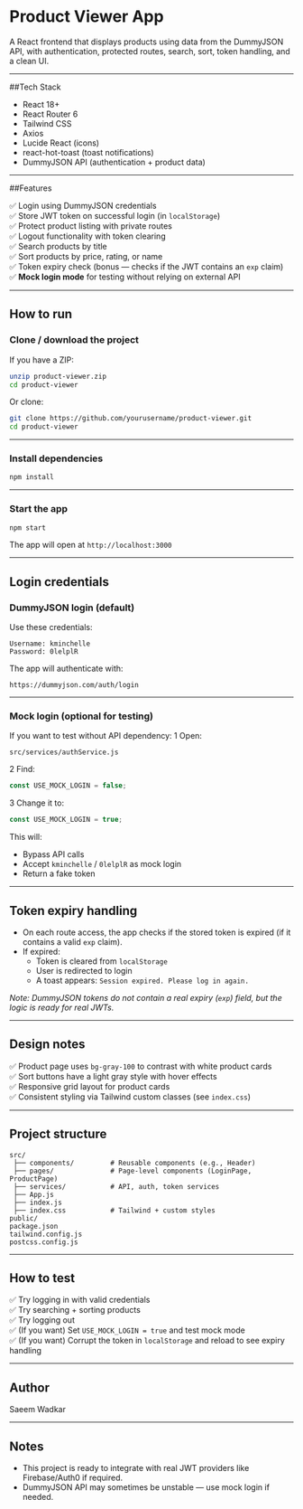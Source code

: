 
# Product Viewer App

A React frontend that displays products using data from the DummyJSON API, with authentication, protected routes, search, sort, token handling, and a clean UI.

---

##Tech Stack

- React 18+
- React Router 6
- Tailwind CSS
- Axios
- Lucide React (icons)
- react-hot-toast (toast notifications)
- DummyJSON API (authentication + product data)

---

##Features

✅ Login using DummyJSON credentials  
✅ Store JWT token on successful login (in `localStorage`)  
✅ Protect product listing with private routes  
✅ Logout functionality with token clearing  
✅ Search products by title  
✅ Sort products by price, rating, or name  
✅ Token expiry check (bonus — checks if the JWT contains an `exp` claim)  
✅ **Mock login mode** for testing without relying on external API  

---

## How to run

### Clone / download the project  
If you have a ZIP:
```bash
unzip product-viewer.zip
cd product-viewer
```
Or clone:
```bash
git clone https://github.com/yourusername/product-viewer.git
cd product-viewer
```

---

### Install dependencies
```bash
npm install
```

---

### Start the app
```bash
npm start
```
The app will open at `http://localhost:3000`

---

## Login credentials

### DummyJSON login (default)
Use these credentials:
```
Username: kminchelle
Password: 0lelplR
```
 The app will authenticate with:
```
https://dummyjson.com/auth/login
```

---

### Mock login (optional for testing)

If you want to test without API dependency:
1 Open:
```
src/services/authService.js
```
2️ Find:
```javascript
const USE_MOCK_LOGIN = false;
```
3️ Change it to:
```javascript
const USE_MOCK_LOGIN = true;
```
This will:
- Bypass API calls  
- Accept `kminchelle` / `0lelplR` as mock login  
- Return a fake token  

---

## Token expiry handling

- On each route access, the app checks if the stored token is expired (if it contains a valid `exp` claim).  
- If expired:
  - Token is cleared from `localStorage`
  - User is redirected to login
  - A toast appears: `Session expired. Please log in again.`  

_Note: DummyJSON tokens do not contain a real expiry (`exp`) field, but the logic is ready for real JWTs._

---

## Design notes

✅ Product page uses `bg-gray-100` to contrast with white product cards  
✅ Sort buttons have a light gray style with hover effects  
✅ Responsive grid layout for product cards  
✅ Consistent styling via Tailwind custom classes (see `index.css`)

---

## Project structure
```
src/
 ├── components/         # Reusable components (e.g., Header)
 ├── pages/              # Page-level components (LoginPage, ProductPage)
 ├── services/           # API, auth, token services
 ├── App.js
 ├── index.js
 ├── index.css           # Tailwind + custom styles
public/
package.json
tailwind.config.js
postcss.config.js
```

---

## How to test

✅ Try logging in with valid credentials  
✅ Try searching + sorting products  
✅ Try logging out  
✅ (If you want) Set `USE_MOCK_LOGIN = true` and test mock mode  
✅ (If you want) Corrupt the token in `localStorage` and reload to see expiry handling  

---

## Author

Saeem Wadkar

---

## Notes

- This project is ready to integrate with real JWT providers like Firebase/Auth0 if required.
- DummyJSON API may sometimes be unstable — use mock login if needed.
